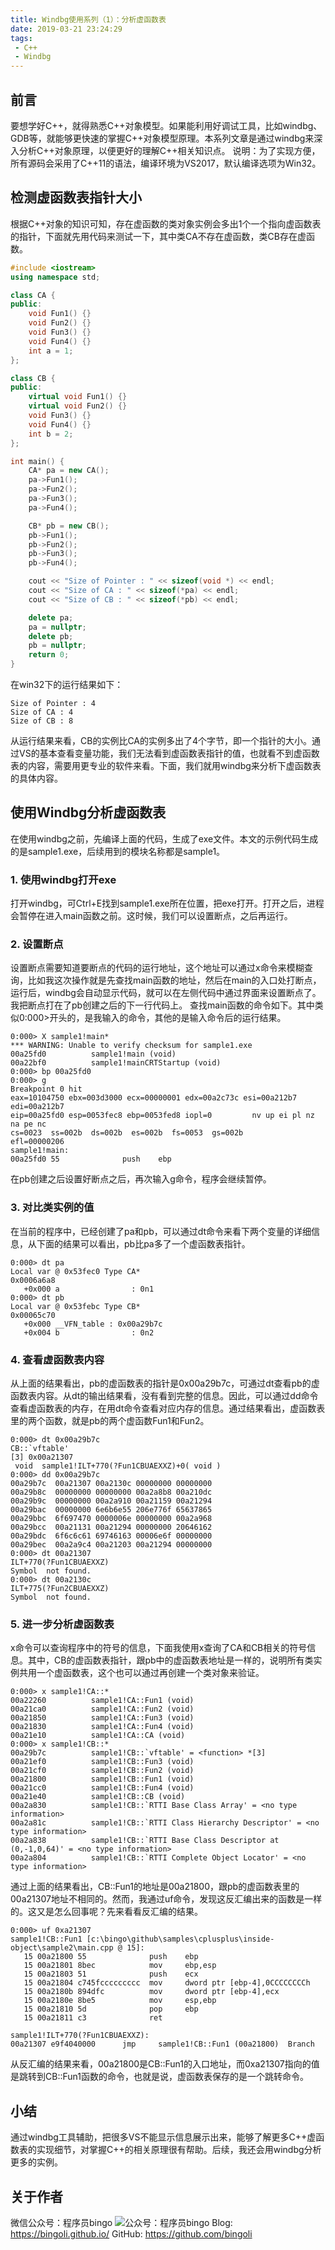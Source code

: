 ```yaml
---
title: Windbg使用系列（1）：分析虚函数表
date: 2019-03-21 23:24:29
tags:
 - C++
 - Windbg
---
```


## 前言
要想学好C++，就得熟悉C++对象模型。如果能利用好调试工具，比如windbg、GDB等，就能够更快速的掌握C++对象模型原理。本系列文章是通过windbg来深入分析C++对象原理，以便更好的理解C++相关知识点。 
说明：为了实现方便，所有源码会采用了C++11的语法，编译环境为VS2017，默认编译选项为Win32。
## 检测虚函数表指针大小
根据C++对象的知识可知，存在虚函数的类对象实例会多出1个一个指向虚函数表的指针，下面就先用代码来测试一下，其中类CA不存在虚函数，类CB存在虚函数。
``` C++
#include <iostream>
using namespace std;

class CA {
public:
    void Fun1() {}
    void Fun2() {}
    void Fun3() {}
    void Fun4() {}
    int a = 1;
};

class CB {
public:
    virtual void Fun1() {}
    virtual void Fun2() {}
    void Fun3() {}
    void Fun4() {}
    int b = 2;
};

int main() {
    CA* pa = new CA();
    pa->Fun1();
    pa->Fun2();
    pa->Fun3();
    pa->Fun4();

    CB* pb = new CB();
    pb->Fun1();
    pb->Fun2();
    pb->Fun3();
    pb->Fun4();

    cout << "Size of Pointer : " << sizeof(void *) << endl;
    cout << "Size of CA : " << sizeof(*pa) << endl;
    cout << "Size of CB : " << sizeof(*pb) << endl;

    delete pa;
    pa = nullptr;
    delete pb;
    pb = nullptr;
    return 0;
}
```
在win32下的运行结果如下：
```
Size of Pointer : 4
Size of CA : 4
Size of CB : 8
```
从运行结果来看，CB的实例比CA的实例多出了4个字节，即一个指针的大小。通过VS的基本查看变量功能，我们无法看到虚函数表指针的值，也就看不到虚函数表的内容，需要用更专业的软件来看。下面，我们就用windbg来分析下虚函数表的具体内容。
## 使用Windbg分析虚函数表
在使用windbg之前，先编译上面的代码，生成了exe文件。本文的示例代码生成的是sample1.exe，后续用到的模块名称都是sample1。
### 1. 使用windbg打开exe
打开windbg，可Ctrl+E找到sample1.exe所在位置，把exe打开。打开之后，进程会暂停在进入main函数之前。这时候，我们可以设置断点，之后再运行。
### 2. 设置断点
设置断点需要知道要断点的代码的运行地址，这个地址可以通过x命令来模糊查询，比如我这次操作就是先查找main函数的地址，然后在main的入口处打断点，运行后，windbg会自动显示代码，就可以在左侧代码中通过界面来设置断点了。我把断点打在了pb创建之后的下一行代码上。
查找main函数的命令如下。其中类似0:000>开头的，是我输入的命令，其他的是输入命令后的运行结果。
```
0:000> X sample1!main*
*** WARNING: Unable to verify checksum for sample1.exe
00a25fd0          sample1!main (void)
00a22bf0          sample1!mainCRTStartup (void)
0:000> bp 00a25fd0
0:000> g
Breakpoint 0 hit
eax=10104750 ebx=003d3000 ecx=00000001 edx=00a2c73c esi=00a212b7 edi=00a212b7
eip=00a25fd0 esp=0053fec8 ebp=0053fed8 iopl=0         nv up ei pl nz na pe nc
cs=0023  ss=002b  ds=002b  es=002b  fs=0053  gs=002b             efl=00000206
sample1!main:
00a25fd0 55              push    ebp
```
在pb创建之后设置好断点之后，再次输入g命令，程序会继续暂停。
### 3. 对比类实例的值
在当前的程序中，已经创建了pa和pb，可以通过dt命令来看下两个变量的详细信息，从下面的结果可以看出，pb比pa多了一个虚函数表指针。
```
0:000> dt pa
Local var @ 0x53fec0 Type CA*
0x0006a6a8 
   +0x000 a                : 0n1
0:000> dt pb
Local var @ 0x53febc Type CB*
0x00065c70 
   +0x000 __VFN_table : 0x00a29b7c 
   +0x004 b                : 0n2
```
### 4. 查看虚函数表内容
从上面的结果看出，pb的虚函数表的指针是0x00a29b7c，可通过dt查看pb的虚函数表内容。从dt的输出结果看，没有看到完整的信息。因此，可以通过dd命令查看虚函数表的内存，在用dt命令查看对应内存的信息。通过结果看出，虚函数表里的两个函数，就是pb的两个虚函数Fun1和Fun2。
```
0:000> dt 0x00a29b7c 
CB::`vftable'
[3] 0x00a21307 
 void  sample1!ILT+770(?Fun1CBUAEXXZ)+0( void )
0:000> dd 0x00a29b7c 
00a29b7c  00a21307 00a2130c 00000000 00000000
00a29b8c  00000000 00000000 00a2a8b8 00a210dc
00a29b9c  00000000 00a2a910 00a21159 00a21294
00a29bac  00000000 6e6b6e55 206e776f 65637865
00a29bbc  6f697470 0000006e 00000000 00a2a968
00a29bcc  00a21131 00a21294 00000000 20646162
00a29bdc  6f6c6c61 69746163 00006e6f 00000000
00a29bec  00a2a9c4 00a21203 00a21294 00000000
0:000> dt 00a21307 
ILT+770(?Fun1CBUAEXXZ)
Symbol  not found.
0:000> dt 00a2130c 
ILT+775(?Fun2CBUAEXXZ)
Symbol  not found.
```
### 5. 进一步分析虚函数表
x命令可以查询程序中的符号的信息，下面我使用x查询了CA和CB相关的符号信息。其中，CB的虚函数表指针，跟pb中的虚函数表地址是一样的，说明所有类实例共用一个虚函数表，这个也可以通过再创建一个类对象来验证。
```
0:000> x sample1!CA::*
00a22260          sample1!CA::Fun1 (void)
00a21ca0          sample1!CA::Fun2 (void)
00a21850          sample1!CA::Fun3 (void)
00a21830          sample1!CA::Fun4 (void)
00a21e10          sample1!CA::CA (void)
0:000> x sample1!CB::*
00a29b7c          sample1!CB::`vftable' = <function> *[3]
00a21ef0          sample1!CB::Fun3 (void)
00a21cf0          sample1!CB::Fun2 (void)
00a21800          sample1!CB::Fun1 (void)
00a21cc0          sample1!CB::Fun4 (void)
00a21e40          sample1!CB::CB (void)
00a2a830          sample1!CB::`RTTI Base Class Array' = <no type information>
00a2a81c          sample1!CB::`RTTI Class Hierarchy Descriptor' = <no type information>
00a2a838          sample1!CB::`RTTI Base Class Descriptor at (0,-1,0,64)' = <no type information>
00a2a804          sample1!CB::`RTTI Complete Object Locator' = <no type information>
```
通过上面的结果看出，CB::Fun1的地址是00a21800，跟pb的虚函数表里的00a21307地址不相同的。然而，我通过uf命令，发现这反汇编出来的函数是一样的。这又是怎么回事呢？先来看看反汇编的结果。
```
0:000> uf 0xa21307
sample1!CB::Fun1 [c:\bingo\github\samples\cplusplus\inside-object\sample2\main.cpp @ 15]:
   15 00a21800 55              push    ebp
   15 00a21801 8bec            mov     ebp,esp
   15 00a21803 51              push    ecx
   15 00a21804 c745fccccccccc  mov     dword ptr [ebp-4],0CCCCCCCCh
   15 00a2180b 894dfc          mov     dword ptr [ebp-4],ecx
   15 00a2180e 8be5            mov     esp,ebp
   15 00a21810 5d              pop     ebp
   15 00a21811 c3              ret

sample1!ILT+770(?Fun1CBUAEXXZ):
00a21307 e9f4040000      jmp     sample1!CB::Fun1 (00a21800)  Branch
```
从反汇编的结果来看，00a21800是CB::Fun1的入口地址，而0xa21307指向的值是跳转到CB::Fun1函数的命令，也就是说，虚函数表保存的是一个跳转命令。
## 小结
通过windbg工具辅助，把很多VS不能显示信息展示出来，能够了解更多C++虚函数表的实现细节，对掌握C++的相关原理很有帮助。后续，我还会用windbg分析更多的实例。
## 关于作者
微信公众号：程序员bingo
![公众号：程序员bingo](bingo_wechat.jpeg)
Blog: https://bingoli.github.io/
GitHub: https://github.com/bingoli